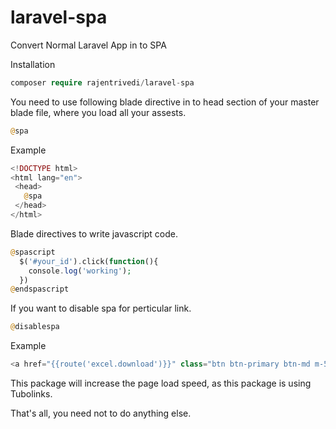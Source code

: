 # laravel-spa
Convert Normal Laravel App in to SPA

Installation
  ```php
  composer require rajentrivedi/laravel-spa
  ```
 You need to use following blade directive in to head section of your master blade file, where you load all your assests.
 ```php
 @spa
 ```
 Example
 ```php
<!DOCTYPE html>
<html lang="en">
  <head>
    @spa
  </head>
</html>
```
Blade directives to write javascript code.
```php
@spascript
  $('#your_id').click(function(){
    console.log('working');
  })
@endspascript
```

If you want to disable spa for perticular link.
```php
@disablespa
```
Example
```php
<a href="{{route('excel.download')}}" class="btn btn-primary btn-md m-5" @disablespa>Excel</a>
```

 This package will increase the page load speed, as this package is using Tubolinks.
 
 That's all, you need not to do anything else.

